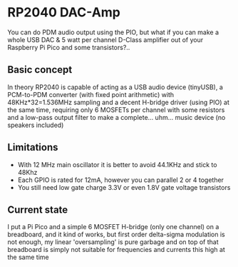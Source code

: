 # RP2040 DAC-Amp

You can do PDM audio output using the PIO, 
but what if you can make a whole USB DAC & 5 watt per channel D-Class amplifier out of your Raspberry Pi Pico and some transistors?..

## Basic concept

In theory RP2040 is capable of acting as a USB audio device (tinyUSB), a PCM-to-PDM converter (with fixed point arithmetic) with 48KHz*32=1.536MHz sampling and a decent H-bridge driver (using PIO) at the same time, 
requiring only 6 MOSFETs per channel with some resistors and a low-pass output filter to make a complete... uhm... music device (no speakers included)

## Limitations

* With 12 MHz main oscillator it is better to avoid 44.1KHz and stick to 48Khz
* Each GPIO is rated for 12mA, however you can parallel 2 or 4 together
* You still need low gate charge 3.3V or even 1.8V gate voltage transistors

## Current state

I put a Pi Pico and a simple 6 MOSFET H-bridge (only one channel) on a breadboard, and it kind of works, 
but first order delta-sigma modulation is not enough, my linear 'oversampling' is pure garbage 
and on top of that breadboard is simply not suitable for frequencies and currents this high at the same time
